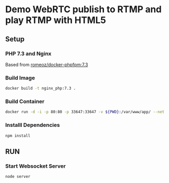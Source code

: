 # Demo WebRTC publish to RTMP and play RTMP with HTML5

## Setup 
### PHP 7.3 and Nginx
Based from [romeoz/docker-phpfpm:7.3](https://github.com/romeOz/docker-nginx-php/tree/master/7.3)

### Build Image

```bash
docker build -t nginx_php:7.3 .
```

### Build Container

```bash
docker run -d -i -p 80:80 -p 33647:33647 -v ${PWD}:/var/www/app/ --net db_network --name webrtc_demo nginx_php:7.3
```


### Installl Dependencies

```bash
npm install
```

## RUN

### Start Websocket Server
```bash
node server
```

